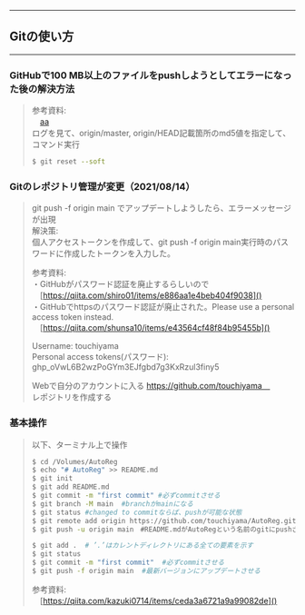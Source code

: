 ***
## Gitの使い方
***

### GitHubで100 MB以上のファイルをpushしようとしてエラーになった後の解決方法
> 参考資料: <br>
> 　[aa](https://qiita.com/ffggss/items/b61e726bc8cbd3137956) <br>
> ログを見て、origin/master, origin/HEAD記載箇所のmd5値を指定して、コマンド実行 <br>
> ```bash
> $ git reset --soft
> ```

### Gitのレポジトリ管理が変更（2021/08/14）
> git push -f origin main でアップデートしようしたら、エラーメッセージが出現 <br>
> 解決策: <br>
> 個人アクセストークンを作成して、git push -f origin main実行時のパスワードに作成したトークンを入力した。 <br>
>
> 参考資料: <br>
> ・GitHubがパスワード認証を廃止するらしいので <br>
>　[https://qiita.com/shiro01/items/e886aa1e4beb404f9038]() <br>
> ・GitHubでhttpsのパスワード認証が廃止された。Please use a personal access token instead. <br>
>　[https://qiita.com/shunsa10/items/e43564cf48f84b95455b]() <br>
>
> Username: touchiyama <br>
> Personal access tokens(パスワード): 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 <br>
>
> Webで自分のアカウントに入る https://github.com/touchiyama　<br>
> レポジトリを作成する <br>

### 基本操作
> 以下、ターミナル上で操作 <br>
> ```bash
> $ cd /Volumes/AutoReg
> $ echo "# AutoReg" >> README.md
> $ git init
> $ git add README.md
> $ git commit -m "first commit" #必ずcommitさせる
> $ git branch -M main  #branchがmainになる
> $ git status #changed to commitならば、pushが可能な状態
> $ git remote add origin https://github.com/touchiyama/AutoReg.git
> $ git push -u origin main　#README.mdがAutoRegという名前のgitにpushされる
>
> $ git add .  # ’.’はカレントディレクトリにある全ての要素を示す
> $ git status　
> $ git commit -m "first commit"  #必ずcommitさせる　　　
> $ git push -f origin main  #最新バージョンにアップデートさせる
> ```
> 参考資料: <br>
>　[https://qiita.com/kazuki0714/items/ceda3a6721a9a99082de]() <br>